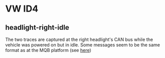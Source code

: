 # VW ID4

## headlight-right-idle

The two traces are captured at the right headlight's CAN bus while the vehicle was powered on but in idle.
Some messages seem to be the same format as at the MQB platform (see [here](https://github.com/commaai/opendbc/blob/master/vw_mqb_2010.dbc))
